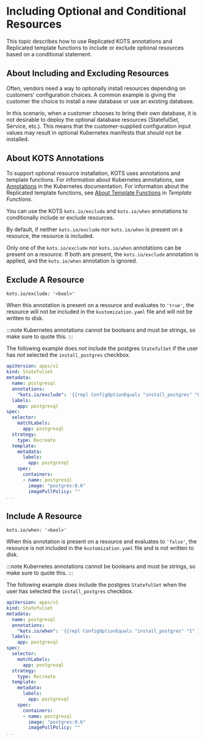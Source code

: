 # Including Optional and Conditional Resources

This topic describes how to use Replicated KOTS annotations and Replicated template functions to include or exclude optional resources based on a conditional statement.

## About Including and Excluding Resources

Often, vendors need a way to optionally install resources depending on customers' configuration choices. A common example is giving the customer the choice to install a new database or use an existing database.

In this scenario, when a customer chooses to bring their own database, it is not desirable to deploy the optional database resources (StatefulSet, Service, etc.). This means that the customer-supplied configuration input values may result in optional Kubernetes manifests that should not be installed.

## About KOTS Annotations

To support optional resource installation, KOTS uses annotations and template functions. For information about Kubernetes annotations, see [Annotations](https://kubernetes.io/docs/concepts/overview/working-with-objects/annotations/) in the Kubernetes documentation. For information about the Replicated template functions, see [About Template Functions](/reference/template-functions-about) in _Template Functions_.

You can use the KOTS `kots.io/exclude` and `kots.io/when` annotations to conditionally include or exclude resources.

By default, if neither `kots.io/exclude` nor `kots.io/when` is present on a resource, the resource is included.

Only one of the `kots.io/exclude` nor `kots.io/when` annotations can be present on a resource. If both are present, the `kots.io/exclude` annotation is applied, and the `kots.io/when` annotation is ignored.

## Exclude A Resource

`kots.io/exclude: '<bool>'`

When this annotation is present on a resource and evaluates to `'true'`, the resource will not be included in the `kustomization.yaml` file and will not be written to disk.

:::note
Kubernetes annotations cannot be booleans and must be strings, so make sure to quote this.
:::

The following example does _not_ include the postgres `StatefulSet` if the user has _not_ selected the `install_postgres` checkbox.

```yaml
apiVersion: apps/v1
kind: Statefulset
metadata:
  name: postgresql
  annotations:
    "kots.io/exclude": '{{repl ConfigOptionEquals "install_postgres" "0" }}'
  labels:
    app: postgresql
spec:
  selector:
    matchLabels:
      app: postgresql
  strategy:
    type: Recreate
  template:
    metadata:
      labels:
        app: postgresql
    spec:
      containers:
      - name: postgresql
        image: "postgres:9.6"
        imagePullPolicy: ""
...
```

## Include A Resource

`kots.io/when: '<bool>'`

When this annotation is present on a resource and evaluates to `'false'`, the resource is not included in the `kustomization.yaml` file and is not written to disk.

:::note
Kubernetes annotations cannot be booleans and must be strings, so make sure to quote this.
:::

The following example _does_ include the postgres `StatefulSet` when the user has selected the `install_postgres` checkbox.

```yaml
apiVersion: apps/v1
kind: Statefulset
metadata:
  name: postgresql
  annotations:
    "kots.io/when": '{{repl ConfigOptionEquals "install_postgres" "1" }}'
  labels:
    app: postgresql
spec:
  selector:
    matchLabels:
      app: postgresql
  strategy:
    type: Recreate
  template:
    metadata:
      labels:
        app: postgresql
    spec:
      containers:
      - name: postgresql
        image: "postgres:9.6"
        imagePullPolicy: ""
...
```
